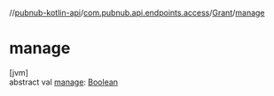 //[pubnub-kotlin-api](../../../index.md)/[com.pubnub.api.endpoints.access](../index.md)/[Grant](index.md)/[manage](manage.md)

# manage

[jvm]\
abstract val [manage](manage.md): [Boolean](https://kotlinlang.org/api/latest/jvm/stdlib/kotlin-stdlib/kotlin/-boolean/index.html)
